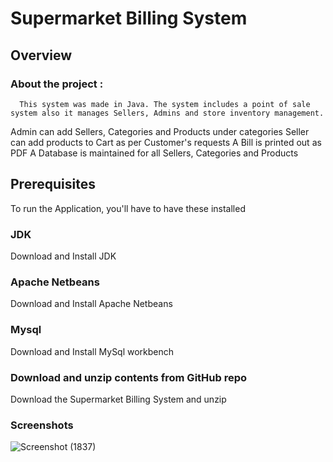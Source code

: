 # Supermarket Billing System
## Overview
### About the project :
      This system was made in Java. The system includes a point of sale system also it manages Sellers, Admins and store inventory management.

   Admin can add Sellers, Categories and Products under categories
   Seller can add products to Cart as per Customer's requests
   A Bill is printed out as PDF
   A Database is maintained for all Sellers, Categories and Products

## Prerequisites

To run the Application, you'll have to have these installed

### JDK
Download and Install JDK

### Apache Netbeans
Download and Install Apache Netbeans

### Mysql 
Download and Install MySql workbench


### Download and unzip contents from GitHub repo
   Download the Supermarket Billing System and unzip
   
### Screenshots
![Screenshot (1837)](https://user-images.githubusercontent.com/127025289/224111450-98bce7ff-b151-4425-aa17-43430fb5e1b3.png)


